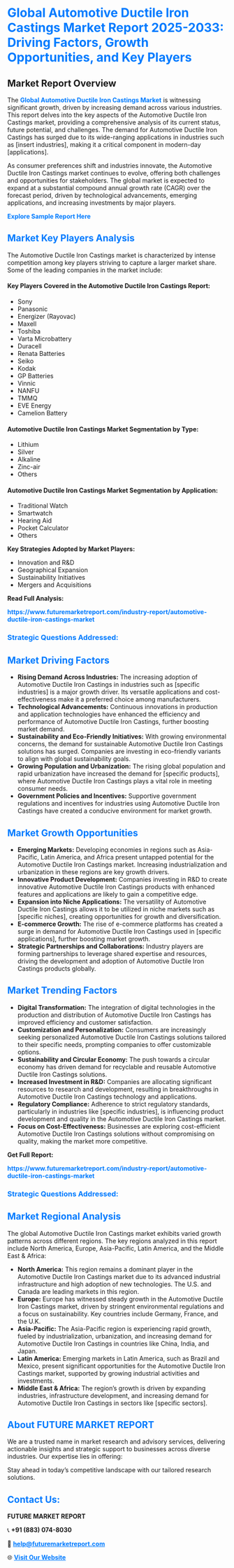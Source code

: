 <h1 style="color: #007BFF;">Global Automotive Ductile Iron Castings Market Report 2025-2033: Driving Factors, Growth Opportunities, and Key Players</h1>

<section id="overview">
<h2>Market Report Overview</h2>
<p>The <a href="https://www.futuremarketreport.com/industry-report/automotive-ductile-iron-castings-market" style="color: #007BFF; text-decoration: none;"><strong>Global Automotive Ductile Iron Castings Market</strong></a> is witnessing significant growth, driven by increasing demand across various industries. This report delves into the key aspects of the Automotive Ductile Iron Castings market, providing a comprehensive analysis of its current status, future potential, and challenges. The demand for Automotive Ductile Iron Castings has surged due to its wide-ranging applications in industries such as [insert industries], making it a critical component in modern-day [applications].</p>
<p>As consumer preferences shift and industries innovate, the Automotive Ductile Iron Castings market continues to evolve, offering both challenges and opportunities for stakeholders. The global market is expected to expand at a substantial compound annual growth rate (CAGR) over the forecast period, driven by technological advancements, emerging applications, and increasing investments by major players.</p>
</section>

<section id="overview">
<p><a href="https://www.futuremarketreport.com/request-sample/reportId=31786" style="color: #007BFF; text-decoration: none;"><strong>Explore Sample Report Here</strong></a></p>
</section>

<section id="key-players">
<h2 style="color: #007BFF;">Market Key Players Analysis</h2>
<p>The Automotive Ductile Iron Castings market is characterized by intense competition among key players striving to capture a larger market share. Some of the leading companies in the market include:</p>
<h4>Key Players Covered in the Automotive Ductile Iron Castings Report:</h4>
<ul><li>Sony</li><li>Panasonic</li><li>Energizer (Rayovac)</li><li>Maxell</li><li>Toshiba</li><li>Varta Microbattery</li><li>Duracell</li><li>Renata Batteries</li><li>Seiko</li><li>Kodak</li><li>GP Batteries</li><li>Vinnic</li><li>NANFU</li><li>TMMQ</li><li>EVE Energy</li><li>Camelion Battery</li></ul>
<h4>Automotive Ductile Iron Castings Market Segmentation by Type:</h4>
<ul><li>Lithium</li><li>Silver</li><li>Alkaline</li><li>Zinc-air</li><li>Others</li></ul>

<h4>Automotive Ductile Iron Castings Market Segmentation by Application:</h4>
<ul><li>Traditional Watch</li><li>Smartwatch</li><li>Hearing Aid</li><li>Pocket Calculator</li><li>Others</li></ul>
<p><strong>Key Strategies Adopted by Market Players:</strong></p>
<ul>
<li>Innovation and R&D</li>
<li>Geographical Expansion</li>
<li>Sustainability Initiatives</li>
<li>Mergers and Acquisitions</li>
</ul>
</section>

<section>
<p><strong>Read Full Analysis: </strong></p><a href="https://www.futuremarketreport.com/industry-report/automotive-ductile-iron-castings-market" style="color: #007BFF; text-decoration: none;"><strong>https://www.futuremarketreport.com/industry-report/automotive-ductile-iron-castings-market</strong></a>
<h3 style="color: #007BFF;">Strategic Questions Addressed:</h3>
</section>

<section id="driving-factors">
<h2 style="color: #007BFF;">Market Driving Factors</h2>
<ul>
<li><strong>Rising Demand Across Industries:</strong> The increasing adoption of Automotive Ductile Iron Castings in industries such as [specific industries] is a major growth driver. Its versatile applications and cost-effectiveness make it a preferred choice among manufacturers.</li>
<li><strong>Technological Advancements:</strong> Continuous innovations in production and application technologies have enhanced the efficiency and performance of Automotive Ductile Iron Castings, further boosting market demand.</li>
<li><strong>Sustainability and Eco-Friendly Initiatives:</strong> With growing environmental concerns, the demand for sustainable Automotive Ductile Iron Castings solutions has surged. Companies are investing in eco-friendly variants to align with global sustainability goals.</li>
<li><strong>Growing Population and Urbanization:</strong> The rising global population and rapid urbanization have increased the demand for [specific products], where Automotive Ductile Iron Castings plays a vital role in meeting consumer needs.</li>
<li><strong>Government Policies and Incentives:</strong> Supportive government regulations and incentives for industries using Automotive Ductile Iron Castings have created a conducive environment for market growth.</li>
</ul>
</section>

<section id="growth-opportunities">
<h2 style="color: #007BFF;">Market Growth Opportunities</h2>
<ul>
<li><strong>Emerging Markets:</strong> Developing economies in regions such as Asia-Pacific, Latin America, and Africa present untapped potential for the Automotive Ductile Iron Castings market. Increasing industrialization and urbanization in these regions are key growth drivers.</li>
<li><strong>Innovative Product Development:</strong> Companies investing in R&D to create innovative Automotive Ductile Iron Castings products with enhanced features and applications are likely to gain a competitive edge.</li>
<li><strong>Expansion into Niche Applications:</strong> The versatility of Automotive Ductile Iron Castings allows it to be utilized in niche markets such as [specific niches], creating opportunities for growth and diversification.</li>
<li><strong>E-commerce Growth:</strong> The rise of e-commerce platforms has created a surge in demand for Automotive Ductile Iron Castings used in [specific applications], further boosting market growth.</li>
<li><strong>Strategic Partnerships and Collaborations:</strong> Industry players are forming partnerships to leverage shared expertise and resources, driving the development and adoption of Automotive Ductile Iron Castings products globally.</li>
</ul>
</section>

<section id="trending-factors">
<h2 style="color: #007BFF;">Market Trending Factors</h2>
<ul>
<li><strong>Digital Transformation:</strong> The integration of digital technologies in the production and distribution of Automotive Ductile Iron Castings has improved efficiency and customer satisfaction.</li>
<li><strong>Customization and Personalization:</strong> Consumers are increasingly seeking personalized Automotive Ductile Iron Castings solutions tailored to their specific needs, prompting companies to offer customizable options.</li>
<li><strong>Sustainability and Circular Economy:</strong> The push towards a circular economy has driven demand for recyclable and reusable Automotive Ductile Iron Castings solutions.</li>
<li><strong>Increased Investment in R&D:</strong> Companies are allocating significant resources to research and development, resulting in breakthroughs in Automotive Ductile Iron Castings technology and applications.</li>
<li><strong>Regulatory Compliance:</strong> Adherence to strict regulatory standards, particularly in industries like [specific industries], is influencing product development and quality in the Automotive Ductile Iron Castings market.</li>
<li><strong>Focus on Cost-Effectiveness:</strong> Businesses are exploring cost-efficient Automotive Ductile Iron Castings solutions without compromising on quality, making the market more competitive.</li>
</ul>
</section>

<section>
<p><strong>Get Full Report: </strong></p><a href="https://www.futuremarketreport.com/industry-report/automotive-ductile-iron-castings-market" style="color: #007BFF; text-decoration: none;"><strong>https://www.futuremarketreport.com/industry-report/automotive-ductile-iron-castings-market</strong></a>
<h3 style="color: #007BFF;">Strategic Questions Addressed:</h3>
</section>


<section id="regional-analysis">
<h2 style="color: #007BFF;">Market Regional Analysis</h2>
<p>The global Automotive Ductile Iron Castings market exhibits varied growth patterns across different regions. The key regions analyzed in this report include North America, Europe, Asia-Pacific, Latin America, and the Middle East & Africa:</p>
<ul>
<li><strong>North America:</strong> This region remains a dominant player in the Automotive Ductile Iron Castings market due to its advanced industrial infrastructure and high adoption of new technologies. The U.S. and Canada are leading markets in this region.</li>
<li><strong>Europe:</strong> Europe has witnessed steady growth in the Automotive Ductile Iron Castings market, driven by stringent environmental regulations and a focus on sustainability. Key countries include Germany, France, and the U.K.</li>
<li><strong>Asia-Pacific:</strong> The Asia-Pacific region is experiencing rapid growth, fueled by industrialization, urbanization, and increasing demand for Automotive Ductile Iron Castings in countries like China, India, and Japan.</li>
<li><strong>Latin America:</strong> Emerging markets in Latin America, such as Brazil and Mexico, present significant opportunities for the Automotive Ductile Iron Castings market, supported by growing industrial activities and investments.</li>
<li><strong>Middle East & Africa:</strong> The region’s growth is driven by expanding industries, infrastructure development, and increasing demand for Automotive Ductile Iron Castings in sectors like [specific sectors].</li>
</ul>
</section>

<footer>
<h2 style="color: #007BFF;">About FUTURE MARKET REPORT</h2>
<p>We are a trusted name in market research and advisory services, delivering actionable insights and strategic support to businesses across diverse industries. Our expertise lies in offering:</p>

<p>Stay ahead in today’s competitive landscape with our tailored research solutions.</p>

<h2 style="color: #007BFF;">Contact Us:</h2>
<p><strong>FUTURE MARKET REPORT</strong></p>
<p>📞 <strong>+91 (883) 074-8030</strong></p>
<p>📧 <strong><a href="mailto:help@futuremarketreport.com" style="color: #007BFF;">help@futuremarketreport.com</a></strong></p>
<p>🌐 <strong><a href="https://www.futuremarketreport.com/" style="color: #007BFF;">Visit Our Website</a></strong></p>
</footer>